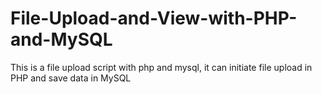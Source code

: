 # File-Upload-and-View-with-PHP-and-MySQL
This is a file upload script with php and mysql, it can initiate file upload in PHP and save data in MySQL

